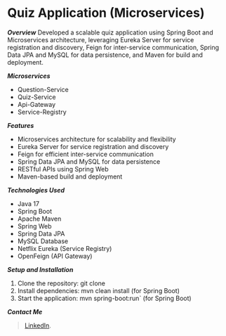 # Quiz Application (Microservices)

**_Overview_**
Developed a scalable quiz application using Spring Boot and Microservices architecture, leveraging Eureka Server for service registration and discovery, Feign for inter-service communication, Spring Data JPA and MySQL for data persistence, and Maven for build and deployment.         

**_Microservices_**
- Question-Service
- Quiz-Service
- Api-Gateway
- Service-Registry

**_Features_**
- Microservices architecture for scalability and flexibility
- Eureka Server for service registration and discovery
- Feign for efficient inter-service communication
- Spring Data JPA and MySQL for data persistence
- RESTful APIs using Spring Web
- Maven-based build and deployment

**_Technologies Used_**
- Java 17
- Spring Boot
- Apache Maven
- Spring Web
- Spring Data JPA
- MySQL Database
- Netflix Eureka (Service Registry)
- OpenFeign (API Gateway)

**_Setup and Installation_**
1. Clone the repository: git clone
2. Install dependencies:
   mvn clean install (for Spring Boot)
3. Start the application:
    mvn spring-boot:run` (for Spring Boot)

**_Contact Me_**
> [LinkedIn](https://www.linkedin.com/in/jayachandran-s-in).
